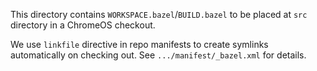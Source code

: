 This directory contains `WORKSPACE.bazel`/`BUILD.bazel` to be placed at `src`
directory in a ChromeOS checkout.

We use `linkfile` directive in repo manifests to create symlinks automatically
on checking out. See `.../manifest/_bazel.xml` for details.
